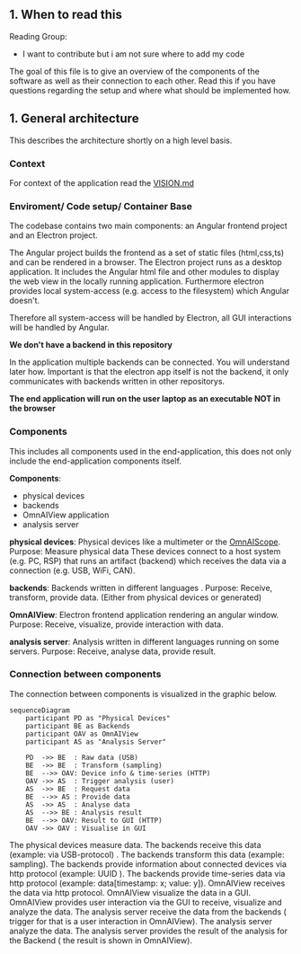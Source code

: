 
## 1. When to read this

Reading Group: 
- I want to contribute but i am not sure where to add my code 

The goal of this file is to give an overview of the components of the software as well as their connection to each other. 
Read this if you have questions regarding the setup and where what should be implemented how. 

## 1. General architecture 

This describes the architecture shortly on a high level basis. 

### Context 

For context of the application read the [VISION.md](/VISION.md)

### Enviroment/ Code setup/ Container Base

The codebase contains two  main components: an Angular frontend project and an Electron project. 

The Angular project builds the frontend as a set of static files (html,css,ts) and can be rendered in a browser. 
The Electron project runs as a desktop application. It includes the Angular html file and other modules 
to display the web view in the locally running application. 
Furthermore electron provides local system-access (e.g. access to the filesystem) which Angular doesn't. 

Therefore all system-access will be handled by Electron, all GUI interactions will be handled by Angular. 

**We don't have a backend in this repository** 

In the application multiple backends can be connected. You will understand later how. 
Important is that the electron app itself is not the backend, it only communicates with backends written in other repositorys. 

**The end application will run on the user laptop as an executable NOT in the browser** 

### Components 

This includes all components used in the end-application, this does not only include the end-application components itself. 

**Components**:

- physical devices 
- backends 
- OmnAIView application
- analysis server 

**physical devices**: Physical devices like a multimeter or the [OmnAIScope](https://omnaiscope.auto-intern.de/). Purpose: Measure physical data
These devices connect to a host system (e.g. PC, RSP) that runs an artifact (backend) which receives the data via a connection (e.g. USB, WiFi, CAN).

**backends**: Backends written in different languages . Purpose: Receive, transform, provide data. (Either from physical devices or generated)

**OmnAIView**: Electron frontend application rendering an angular window. Purpose: Receive, visualize, provide interaction with data. 

**analysis server**: Analysis written in different languages running on some servers. Purpose: Receive, analyse data, provide result. 

### Connection between components 

The connection between components is visualized in the graphic below. 

```mermaid
sequenceDiagram
    participant PD as "Physical Devices"
    participant BE as Backends
    participant OAV as OmnAIView
    participant AS as "Analysis Server"

    PD  ->> BE  : Raw data (USB)
    BE  ->> BE  : Transform (sampling)
    BE  -->> OAV: Device info & time-series (HTTP)
    OAV ->> AS  : Trigger analysis (user)
    AS  ->> BE  : Request data
    BE  -->> AS : Provide data
    AS  ->> AS  : Analyse data
    AS  -->> BE : Analysis result
    BE  -->> OAV: Result to GUI (HTTP)
    OAV ->> OAV : Visualise in GUI
```

The physical devices measure data. 
The backends receive this data (example: via USB-protocol) . 
The backends transform this data (example: sampling). 
The backends provide information about connected devices via http protocol (example: UUID ). 
The backends provide time-series data via http protocol (example: data[timestamp: x; value: y]). 
OmnAIView receives the data via http protocol. 
OmnAIView visualize the data in a GUI. 
OmnAIView provides user interaction via the GUI to receive, visualize and analyze the data. 
The analysis server receive the data from the backends ( trigger for that is a user interaction in OmnAIView). 
The analysis server analyze the data. 
The analysis server provides the result of the analysis for the Backend ( the result is shown in OmnAIView). 








